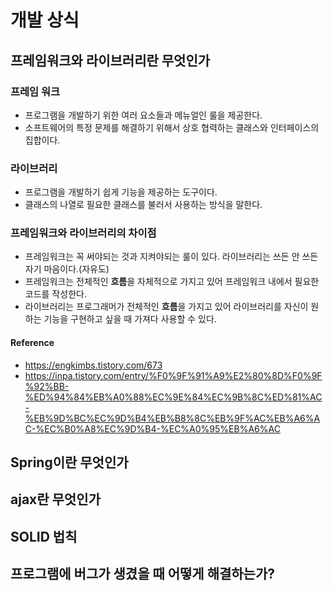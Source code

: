 # 개발 상식
## 프레임워크와 라이브러리란 무엇인가
### 프레임 워크
- 프로그램을 개발하기 위한 여러 요소들과 메뉴얼인 룰을 제공한다.
- 소프트웨어의 특정 문제를 해결하기 위해서 상호 협력하는 클래스와 인터페이스의 집합이다.

### 라이브러리
- 프로그램을 개발하기 쉽게 기능을 제공하는 도구이다.
- 클래스의 나열로 필요한 클래스를 불러서 사용하는 방식을 말한다.


### 프레임워크와 라이브러리의 차이점
- 프레임워크는 꼭 써야되는 것과 지켜야되는 룰이 있다. 라이브러리는 쓰든 안 쓰든 자기 마음이다.(자유도)
- 프레임워크는 전체적인 **흐름**을 자체적으로 가지고 있어 프레임워크 내에서 필요한 코드를 작성한다.
- 라이브러리는 프로그래머가 전체적인 **흐름**을 가지고 있어 라이브러리를 자신이 원하는 기능을 구현하고 싶을 때 가져다 사용할 수 있다.

#### Reference
- https://engkimbs.tistory.com/673
- https://inpa.tistory.com/entry/%F0%9F%91%A9%E2%80%8D%F0%9F%92%BB-%ED%94%84%EB%A0%88%EC%9E%84%EC%9B%8C%ED%81%AC-%EB%9D%BC%EC%9D%B4%EB%B8%8C%EB%9F%AC%EB%A6%AC-%EC%B0%A8%EC%9D%B4-%EC%A0%95%EB%A6%AC


## Spring이란 무엇인가
## ajax란 무엇인가
## SOLID 법칙
## 프로그램에 버그가 생겼을 때 어떻게 해결하는가?
